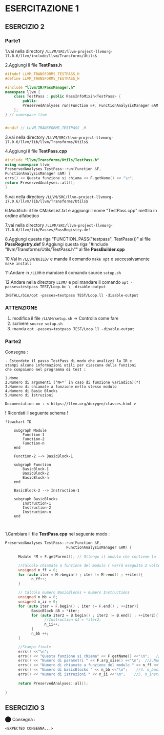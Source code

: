 # ESERCITAZIONE 1

## ESERCIZIO 2

### Parte1

1.vai nella directory `/LLVM/SRC/llvm-project-llvmorg-17.0.6/llvm/include/llvm/Transforms/Utils$`

2.Aggiungi il file **TestPass.h**

```c++
#ifndef LLVM_TRANSFORMS_TESTPASS_H
#define LLVM_TRANSFORMS_TESTPASS_H

#include "llvm/IR/PassManager.h"
namespace llvm {
    class TestPass : public PassInfoMixin<TestPass> {
        public:
        PreservedAnalyses run(Function &F, FunctionAnalysisManager &AM);
    };
} // namespace llvm


#endif // LLVM_TRANSFORMS_TESTPASS _H
```

3.vai nella directory `/LLVM/SRC/llvm-project-llvmorg-17.0.6/llvm/lib/llvm/Transforms/Utils$`

4.Aggiungi il file **TestPass.cpp**

```c++
#include "llvm/Transforms/Utils/TestPass.h"
using namespace llvm;
PreservedAnalyses TestPass::run(Function &F,
FunctionAnalysisManager &AM) {
errs() << Questa funzione si chiama << F.getName() << "\n";
return PreservedAnalyses::all();
}
```

5.vai nella directory  ` /LLVM/SRC/llvm-project-llvmorg-17.0.6/llvm/lib/llvm/Transforms/Utils$ `

6.Modifichi il file CMakeList.txt e aggiungi il nome "TestPass.cpp" mettilo in ordine alfabetico

7.vai nella directory  `/LLVM/SRC/llvm-project-llvmorg-17.0.6/llvm/lib/Passes/PassRegistry.def`

8.Aggiungi questa riga "FUNCTION_PASS("testpass", TestPass())" al file **PassRegistry.def**
9.Aggiungi questa riga "#include "llvm/Transforms/Utils/TestPass.h"" al file **PassBuilder.cpp**

10.Vai in `/LLVM/BUILD/` e manda il comando `make opt` e successivamente `make install`

11.Andare in `/LLVM` e mandare il comando source `setup.sh`

12.Andare nella directory `LLVM/` e poi mandare il comando
`opt -passes=testpass TEST/Loop.bc \ -disable-output`

`INSTALL/bin/opt -passes=testpass TEST/Loop.ll -disable-output`

### ATTENZIONE  

1. modifica il file `/LLVM/setup.sh`    -> Controlla come fare
2. scrivere `source setup.sh`
3. manda `opt -passes=testpass TEST/Loop.ll -disable-output`

### Parte2

Consegna :

```text
- Estendete il passo TestPass di modo che analizzi la IR e
stampi alcune informazioni utili per ciascuna della funzioni
che compaiono nel programma di test : 

1.Nome
2.Numero di argomenti (‘N+*’ in caso di funzione variadica)(*)
3.Numero di chiamate a funzione nello stesso modulo
4.Numero di Basic Blocks
5.Numero di Istruzioni

Documentation on : < https://llvm.org/doxygen/classes.html >

```

! Ricordati il seguente schema !

```mermaid
flowchart TD
    
    subgraph Module
        Function-1
        Function-2
        Function-n
    end

    Function-2 --> BasicBlock-1

    subgraph Function
        BasicBlock-1
        BasicBlock-2
        BasicBlock-n
    end

    BasicBlock-2 --> Instruction-1

    subgraph BasicBlocks
        Instruction-1
        Instruction-2
        Instruction-n
    end
    
    
```

1.Cambiare il file **TestPass.cpp** nel seguente modo : 

```c++
PreservedAnalyses TestPass::run(Function &F,
                            FunctionAnalysisManager &AM) {
      
      Module *M = F.getParent(); // Ottengo il modulo che contiene la funzione

      //Calcolo chiamate a funzione del modulo ( verrà eseguita 2 volte )
      unsigned n_ff = 0;
      for (auto iter = M->begin() ; iter != M->end() ; ++iter){
            n_ff++;
      }

      // Calcolo numero BasicBlocks + numero Instructions
      unsigned n_bb = 0;
      unsigned n_ii = 0;
      for (auto iter = F.begin() ; iter != F.end() ; ++iter){
            BasicBlock &B = *iter;
            for (auto iter2 = B.begin() ; iter2 != B.end() ; ++iter2){
                  //Instruction &I = *iter2;
                  n_ii++;
            }
            n_bb ++;
      }

      //Stampa finale
      errs() <<"\n";
      errs() << "Questa funzione si chiama" << F.getName() <<"\n";   //1.Nome
      errs() << "Numero di parametri " << F.arg_size() <<"\n";  //2.Num.Parametri
      errs() << "Numero di chiamate a funzione del modulo " << n_ff <<"\n";    //3. n_functions
      errs() << "Numero di basicBlocks " << n_bb <<"\n";    //4. n_basic_blocks
      errs() << "Numero di istruzioni " << n_ii <<"\n";    //5. n_instructions
      
      return PreservedAnalyses::all();
 
}
```

## ESERCIZIO 3

⬤ Consegna :

```text
<EXPECTED CONSEGNA...>
```

